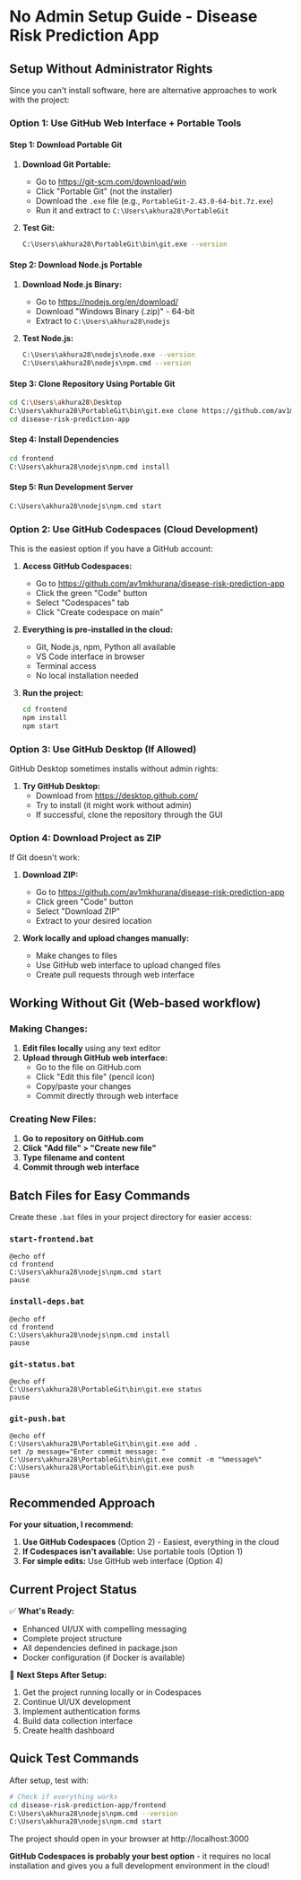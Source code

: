 # No Admin Setup Guide - Disease Risk Prediction App

## Setup Without Administrator Rights

Since you can't install software, here are alternative approaches to work with the project:

### Option 1: Use GitHub Web Interface + Portable Tools

#### Step 1: Download Portable Git
1. **Download Git Portable:**
   - Go to https://git-scm.com/download/win
   - Click "Portable Git" (not the installer)
   - Download the `.exe` file (e.g., `PortableGit-2.43.0-64-bit.7z.exe`)
   - Run it and extract to `C:\Users\akhura28\PortableGit`

2. **Test Git:**
   ```bash
   C:\Users\akhura28\PortableGit\bin\git.exe --version
   ```

#### Step 2: Download Node.js Portable
1. **Download Node.js Binary:**
   - Go to https://nodejs.org/en/download/
   - Download "Windows Binary (.zip)" - 64-bit
   - Extract to `C:\Users\akhura28\nodejs`

2. **Test Node.js:**
   ```bash
   C:\Users\akhura28\nodejs\node.exe --version
   C:\Users\akhura28\nodejs\npm.cmd --version
   ```

#### Step 3: Clone Repository Using Portable Git
```bash
cd C:\Users\akhura28\Desktop
C:\Users\akhura28\PortableGit\bin\git.exe clone https://github.com/av1mkhurana/disease-risk-prediction-app.git
cd disease-risk-prediction-app
```

#### Step 4: Install Dependencies
```bash
cd frontend
C:\Users\akhura28\nodejs\npm.cmd install
```

#### Step 5: Run Development Server
```bash
C:\Users\akhura28\nodejs\npm.cmd start
```

### Option 2: Use GitHub Codespaces (Cloud Development)

This is the easiest option if you have a GitHub account:

1. **Access GitHub Codespaces:**
   - Go to https://github.com/av1mkhurana/disease-risk-prediction-app
   - Click the green "Code" button
   - Select "Codespaces" tab
   - Click "Create codespace on main"

2. **Everything is pre-installed in the cloud:**
   - Git, Node.js, npm, Python all available
   - VS Code interface in browser
   - Terminal access
   - No local installation needed

3. **Run the project:**
   ```bash
   cd frontend
   npm install
   npm start
   ```

### Option 3: Use GitHub Desktop (If Allowed)

GitHub Desktop sometimes installs without admin rights:

1. **Try GitHub Desktop:**
   - Download from https://desktop.github.com/
   - Try to install (it might work without admin)
   - If successful, clone the repository through the GUI

### Option 4: Download Project as ZIP

If Git doesn't work:

1. **Download ZIP:**
   - Go to https://github.com/av1mkhurana/disease-risk-prediction-app
   - Click green "Code" button
   - Select "Download ZIP"
   - Extract to your desired location

2. **Work locally and upload changes manually:**
   - Make changes to files
   - Use GitHub web interface to upload changed files
   - Create pull requests through web interface

## Working Without Git (Web-based workflow)

### Making Changes:
1. **Edit files locally** using any text editor
2. **Upload through GitHub web interface:**
   - Go to the file on GitHub.com
   - Click "Edit this file" (pencil icon)
   - Copy/paste your changes
   - Commit directly through web interface

### Creating New Files:
1. **Go to repository on GitHub.com**
2. **Click "Add file" > "Create new file"**
3. **Type filename and content**
4. **Commit through web interface**

## Batch Files for Easy Commands

Create these `.bat` files in your project directory for easier access:

### `start-frontend.bat`
```batch
@echo off
cd frontend
C:\Users\akhura28\nodejs\npm.cmd start
pause
```

### `install-deps.bat`
```batch
@echo off
cd frontend
C:\Users\akhura28\nodejs\npm.cmd install
pause
```

### `git-status.bat`
```batch
@echo off
C:\Users\akhura28\PortableGit\bin\git.exe status
pause
```

### `git-push.bat`
```batch
@echo off
C:\Users\akhura28\PortableGit\bin\git.exe add .
set /p message="Enter commit message: "
C:\Users\akhura28\PortableGit\bin\git.exe commit -m "%message%"
C:\Users\akhura28\PortableGit\bin\git.exe push
pause
```

## Recommended Approach

**For your situation, I recommend:**

1. **Use GitHub Codespaces** (Option 2) - Easiest, everything in the cloud
2. **If Codespaces isn't available:** Use portable tools (Option 1)
3. **For simple edits:** Use GitHub web interface (Option 4)

## Current Project Status

✅ **What's Ready:**
- Enhanced UI/UX with compelling messaging
- Complete project structure
- All dependencies defined in package.json
- Docker configuration (if Docker is available)

🎯 **Next Steps After Setup:**
1. Get the project running locally or in Codespaces
2. Continue UI/UX development
3. Implement authentication forms
4. Build data collection interface
5. Create health dashboard

## Quick Test Commands

After setup, test with:
```bash
# Check if everything works
cd disease-risk-prediction-app/frontend
C:\Users\akhura28\nodejs\npm.cmd --version
C:\Users\akhura28\nodejs\npm.cmd start
```

The project should open in your browser at http://localhost:3000

**GitHub Codespaces is probably your best option** - it requires no local installation and gives you a full development environment in the cloud!
